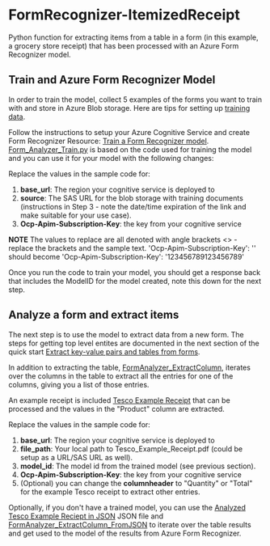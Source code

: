# FormRecognizer-ItemizedReceipt
Python function for extracting items from a table in a form (in this example, a grocery store receipt) that has been processed with an Azure Form Recognizer model.

## Train and Azure Form Recognizer Model ##
In order to train the model, collect 5 examples of the  forms you want to train with and store in Azure Blob storage.  Here are tips for setting up 
<a href="https://docs.microsoft.com/en-us/azure/cognitive-services/form-recognizer/build-training-data-set" target="_blank">training data</a>.

Follow the instructions to setup your Azure Cognitive Service and create Form Recognizer Resource: 
<a href="https://docs.microsoft.com/en-us/azure/cognitive-services/form-recognizer/quickstarts/python-train-extract#train-a-form-recognizer-model" target="_blank">Train a Form Recognizer model</a>. [Form_Analyzer_Train.py](Form_Analyzer_Train.py) is based on the code used for training the model and you can use it for your model with the following changes:  

Replace the values in the sample code for:
1. **base_url**: The region your cognitive service is deployed to
2. **source**: The SAS URL for the blob storage with training documents (instructions in Step 3 - note the date/time expiration of the link and make suitable for your use case).   
3. **Ocp-Apim-Subscription-Key**: the key from your cognitive service

**NOTE**
The values to replace are all denoted with angle brackets <> - replace the brackets and the sample text. 
'Ocp-Apim-Subscription-Key': '<replace with your key>'
  should become
 'Ocp-Apim-Subscription-Key': '123456789123456789'

Once you run the code to train your model, you should get a response back that includes the ModelID for the model created, note this down for the next step.

## Analyze a form and extract items ##
The next step is to use the model to extract data from a new form.  The steps for getting top level entites are documented in the next section of the quick start <a href="https://docs.microsoft.com/en-us/azure/cognitive-services/form-recognizer/quickstarts/python-train-extract#extract-key-value-pairs-and-tables-from-forms" target="_blank">Extract key-value pairs and tables from forms</a>.

In addition to extracting the table, [FormAnalyzer_ExtractColumn](FormAnalyzer_ExtractColumn.py), iterates over the columns in the table to extract all the entries for one of the columns, giving you a list of those entries.

An example receipt is included [Tesco Example Receipt](Tesco_Example_Receipt.pdf) that can be processed and the values in the "Product" column are extracted.

Replace the values in the sample code for:
1. **base_url**: The region your cognitive service is deployed to
2. **file_path**: Your local path to Tesco_Example_Receipt.pdf (could be setup as a URL/SAS URL as well).
3. **model_id**: The model id from the trained model (see previous section).
4. **Ocp-Apim-Subscription-Key**: the key from your cognitive service
5. (Optional) you can change the **columnheader** to "Quantity" or "Total" for the example Tesco receipt to extract other entries.

Optionally, if you don't have a trained model, you can use the [Analyzed Tesco Example Reciept in JSON](Tesco_Example_Receipt.json) JSON file and [FormAnalyzer_ExtractColumn_FromJSON](FormAnalyzer_ExtractColumn_FromJSON.py) to iterate over the table results and get used to the model of the results from Azure Form Recognizer.


